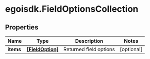 # egoisdk.FieldOptionsCollection

## Properties

Name | Type | Description | Notes
------------ | ------------- | ------------- | -------------
**items** | [**[FieldOption]**](FieldOption.md) | Returned field options | [optional] 


